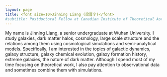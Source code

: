 ```yaml
---
layout: page
title: <font size=10>Jinning Liang (梁晋宁)</font>
#subtitle: Postdoctoral Fellow at Canadian Institute of Theoretical Astrophysics
---
```


My name is Jinning Liang, a senior undergraduate at Wuhan University. I study galaxies, dark matter halos, cosmology, large scale structure and the relations among them using cosmological simulations and semi-analytical models. Specifically, I am interested in the topics of galactic dynamics, galaxy structure, galaxy chemical evolution, galaxy formation history, extreme galaxies, the nature of dark matter. Although I spend most of my time focusing on theoretical work, I also pay attention to observational data and sometimes combine them with simulations.
